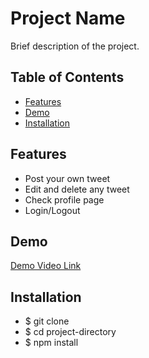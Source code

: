 # Project Name

Brief description of the project.

## Table of Contents

- [Features](#features)
- [Demo](#demo)
- [Installation](#installation)

## Features

- Post your own tweet
- Edit and delete any tweet
- Check profile page
- Login/Logout

## Demo

[Demo Video Link](https://drive.google.com/drive/folders/1k4rXRtGegjLwu1XuwJbun2jrMzodbX0T?usp=sharing)

## Installation

- $ git clone <repository-url>
- $ cd project-directory
- $ npm install


